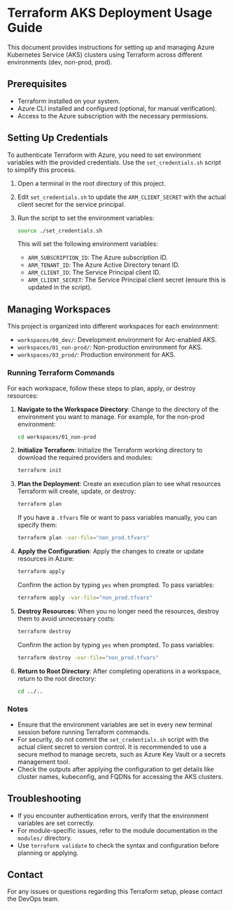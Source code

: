 # Terraform AKS Deployment Usage Guide

This document provides instructions for setting up and managing Azure Kubernetes Service (AKS) clusters using Terraform across different environments (dev, non-prod, prod).

## Prerequisites

- Terraform installed on your system.
- Azure CLI installed and configured (optional, for manual verification).
- Access to the Azure subscription with the necessary permissions.

## Setting Up Credentials

To authenticate Terraform with Azure, you need to set environment variables with the provided credentials. Use the `set_credentials.sh` script to simplify this process.

1. Open a terminal in the root directory of this project.
2. Edit `set_credentials.sh` to update the `ARM_CLIENT_SECRET` with the actual client secret for the service principal.
3. Run the script to set the environment variables:

   ```bash
   source ./set_credentials.sh
   ```

   This will set the following environment variables:
   - `ARM_SUBSCRIPTION_ID`: The Azure subscription ID.
   - `ARM_TENANT_ID`: The Azure Active Directory tenant ID.
   - `ARM_CLIENT_ID`: The Service Principal client ID.
   - `ARM_CLIENT_SECRET`: The Service Principal client secret (ensure this is updated in the script).

## Managing Workspaces

This project is organized into different workspaces for each environment:
- `workspaces/00_dev/`: Development environment for Arc-enabled AKS.
- `workspaces/01_non-prod/`: Non-production environment for AKS.
- `workspaces/03_prod/`: Production environment for AKS.

### Running Terraform Commands

For each workspace, follow these steps to plan, apply, or destroy resources:

1. **Navigate to the Workspace Directory**:
   Change to the directory of the environment you want to manage. For example, for the non-prod environment:

   ```bash
   cd workspaces/01_non-prod
   ```

2. **Initialize Terraform**:
   Initialize the Terraform working directory to download the required providers and modules:

   ```bash
   terraform init
   ```

3. **Plan the Deployment**:
   Create an execution plan to see what resources Terraform will create, update, or destroy:

   ```bash
   terraform plan
   ```

   If you have a `.tfvars` file or want to pass variables manually, you can specify them:
   ```bash
   terraform plan -var-file="non_prod.tfvars"
   ```

4. **Apply the Configuration**:
   Apply the changes to create or update resources in Azure:

   ```bash
   terraform apply
   ```

   Confirm the action by typing `yes` when prompted. To pass variables:
   ```bash
   terraform apply -var-file="non_prod.tfvars"
   ```

5. **Destroy Resources**:
   When you no longer need the resources, destroy them to avoid unnecessary costs:

   ```bash
   terraform destroy
   ```

   Confirm the action by typing `yes` when prompted. To pass variables:
   ```bash
   terraform destroy -var-file="non_prod.tfvars"
   ```

6. **Return to Root Directory**:
   After completing operations in a workspace, return to the root directory:

   ```bash
   cd ../..
   ```

### Notes

- Ensure that the environment variables are set in every new terminal session before running Terraform commands.
- For security, do not commit the `set_credentials.sh` script with the actual client secret to version control. It is recommended to use a secure method to manage secrets, such as Azure Key Vault or a secrets management tool.
- Check the outputs after applying the configuration to get details like cluster names, kubeconfig, and FQDNs for accessing the AKS clusters.

## Troubleshooting

- If you encounter authentication errors, verify that the environment variables are set correctly.
- For module-specific issues, refer to the module documentation in the `modules/` directory.
- Use `terraform validate` to check the syntax and configuration before planning or applying.

## Contact

For any issues or questions regarding this Terraform setup, please contact the DevOps team.
